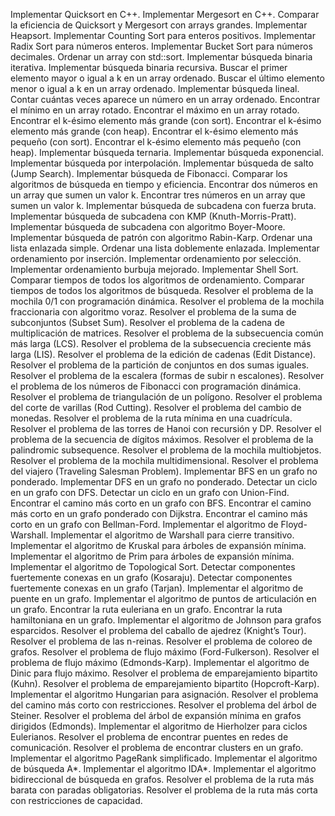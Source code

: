 Implementar Quicksort en C++.
Implementar Mergesort en C++.
Comparar la eficiencia de Quicksort y Mergesort con arrays grandes.
Implementar Heapsort.
Implementar Counting Sort para enteros positivos.
Implementar Radix Sort para números enteros.
Implementar Bucket Sort para números decimales.
Ordenar un array con std::sort.
Implementar búsqueda binaria iterativa.
Implementar búsqueda binaria recursiva.
Buscar el primer elemento mayor o igual a k en un array ordenado.
Buscar el último elemento menor o igual a k en un array ordenado.
Implementar búsqueda lineal.
Contar cuántas veces aparece un número en un array ordenado.
Encontrar el mínimo en un array rotado.
Encontrar el máximo en un array rotado.
Encontrar el k-ésimo elemento más grande (con sort).
Encontrar el k-ésimo elemento más grande (con heap).
Encontrar el k-ésimo elemento más pequeño (con sort).
Encontrar el k-ésimo elemento más pequeño (con heap).
Implementar búsqueda ternaria.
Implementar búsqueda exponencial.
Implementar búsqueda por interpolación.
Implementar búsqueda de salto (Jump Search).
Implementar búsqueda de Fibonacci.
Comparar los algoritmos de búsqueda en tiempo y eficiencia.
Encontrar dos números en un array que sumen un valor k.
Encontrar tres números en un array que sumen un valor k.
Implementar búsqueda de subcadena con fuerza bruta.
Implementar búsqueda de subcadena con KMP (Knuth-Morris-Pratt).
Implementar búsqueda de subcadena con algoritmo Boyer-Moore.
Implementar búsqueda de patrón con algoritmo Rabin-Karp.
Ordenar una lista enlazada simple.
Ordenar una lista doblemente enlazada.
Implementar ordenamiento por inserción.
Implementar ordenamiento por selección.
Implementar ordenamiento burbuja mejorado.
Implementar Shell Sort.
Comparar tiempos de todos los algoritmos de ordenamiento.
Comparar tiempos de todos los algoritmos de búsqueda.
Resolver el problema de la mochila 0/1 con programación dinámica.
Resolver el problema de la mochila fraccionaria con algoritmo voraz.
Resolver el problema de la suma de subconjuntos (Subset Sum).
Resolver el problema de la cadena de multiplicación de matrices.
Resolver el problema de la subsecuencia común más larga (LCS).
Resolver el problema de la subsecuencia creciente más larga (LIS).
Resolver el problema de la edición de cadenas (Edit Distance).
Resolver el problema de la partición de conjuntos en dos sumas iguales.
Resolver el problema de la escalera (formas de subir n escalones).
Resolver el problema de los números de Fibonacci con programación dinámica.
Resolver el problema de triangulación de un polígono.
Resolver el problema del corte de varillas (Rod Cutting).
Resolver el problema del cambio de monedas.
Resolver el problema de la ruta mínima en una cuadrícula.
Resolver el problema de las torres de Hanoi con recursión y DP.
Resolver el problema de la secuencia de dígitos máximos.
Resolver el problema de la palindromic subsequence.
Resolver el problema de la mochila multiobjetos.
Resolver el problema de la mochila multidimensional.
Resolver el problema del viajero (Traveling Salesman Problem).
Implementar BFS en un grafo no ponderado.
Implementar DFS en un grafo no ponderado.
Detectar un ciclo en un grafo con DFS.
Detectar un ciclo en un grafo con Union-Find.
Encontrar el camino más corto en un grafo con BFS.
Encontrar el camino más corto en un grafo ponderado con Dijkstra.
Encontrar el camino más corto en un grafo con Bellman-Ford.
Implementar el algoritmo de Floyd-Warshall.
Implementar el algoritmo de Warshall para cierre transitivo.
Implementar el algoritmo de Kruskal para árboles de expansión mínima.
Implementar el algoritmo de Prim para árboles de expansión mínima.
Implementar el algoritmo de Topological Sort.
Detectar componentes fuertemente conexas en un grafo (Kosaraju).
Detectar componentes fuertemente conexas en un grafo (Tarjan).
Implementar el algoritmo de puente en un grafo.
Implementar el algoritmo de puntos de articulación en un grafo.
Encontrar la ruta euleriana en un grafo.
Encontrar la ruta hamiltoniana en un grafo.
Implementar el algoritmo de Johnson para grafos esparcidos.
Resolver el problema del caballo de ajedrez (Knight’s Tour).
Resolver el problema de las n-reinas.
Resolver el problema de coloreo de grafos.
Resolver el problema de flujo máximo (Ford-Fulkerson).
Resolver el problema de flujo máximo (Edmonds-Karp).
Implementar el algoritmo de Dinic para flujo máximo.
Resolver el problema de emparejamiento bipartito (Kuhn).
Resolver el problema de emparejamiento bipartito (Hopcroft-Karp).
Implementar el algoritmo Hungarian para asignación.
Resolver el problema del camino más corto con restricciones.
Resolver el problema del árbol de Steiner.
Resolver el problema del árbol de expansión mínima en grafos dirigidos (Edmonds).
Implementar el algoritmo de Hierholzer para ciclos Eulerianos.
Resolver el problema de encontrar puentes en redes de comunicación.
Resolver el problema de encontrar clusters en un grafo.
Implementar el algoritmo PageRank simplificado.
Implementar el algoritmo de búsqueda A*.
Implementar el algoritmo IDA*.
Implementar el algoritmo bidireccional de búsqueda en grafos.
Resolver el problema de la ruta más barata con paradas obligatorias.
Resolver el problema de la ruta más corta con restricciones de capacidad.
